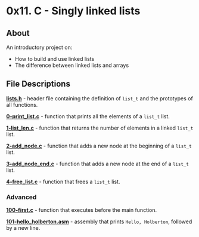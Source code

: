 # 0x11. C - Singly linked lists
## About
An introductory project on:
- How to build and use linked lists
- The difference between linked lists and arrays
## File Descriptions
**[lists.h](lists.h)** - header file containing the definition of `list_t` and the prototypes of all functions.

**[0-print_list.c](0-print_list.c)** - function that prints all the elements of a `list_t` list.

**[1-list_len.c](1-list_len.c)** - function that returns the number of elements in a linked `list_t` list.

**[2-add_node.c](2-add_node.c)** - function that adds a new node at the beginning of a `list_t` list.

**[3-add_node_end.c](3-add_node_end.c)** - function that adds a new node at the end of a `list_t` list.

**[4-free_list.c](4-free_list.c)** - function that frees a `list_t` list.

### Advanced
**[100-first.c](100-first.c)** - function that executes before the main function.

**[101-hello_holberton.asm](101-hello_holberton.asm)** - assembly that prints `Hello, Holberton`, followed by a new line.
